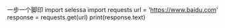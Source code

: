 一步一个脚印
import selessa
import requests
url = 'https://www.baidu.com'
response = requests.get(url)
print(response.text)

